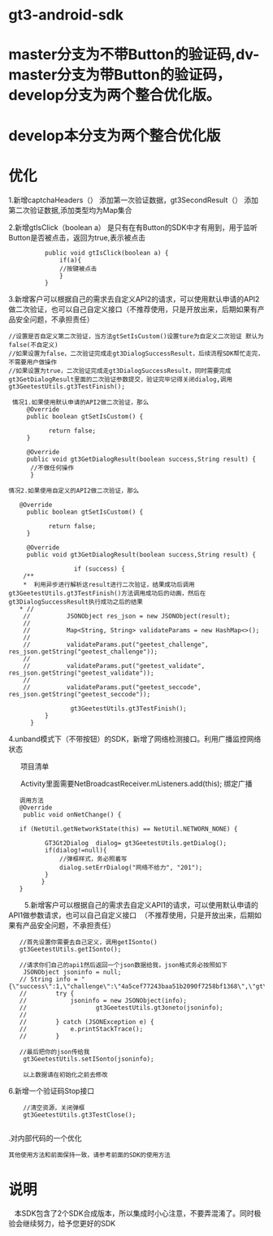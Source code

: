 # gt3-android-sdk

# master分支为不带Button的验证码,dv-master分支为带Button的验证码，develop分支为两个整合优化版。

# develop本分支为两个整合优化版

# 优化

 1.新增captchaHeaders（） 添加第一次验证数据，gt3SecondResult（） 添加第二次验证数据,添加类型均为Map集合


 2.新增gtIsClick（boolean a） 是只有在有Button的SDK中才有用到，用于监听Button是否被点击，返回为true,表示被点击
 
              public void gtIsClick(boolean a) {
                  if(a){
                  //按键被点击
                  }
              }
            
3.新增客户可以根据自己的需求去自定义API2的请求，可以使用默认申请的API2做二次验证，也可以自己自定义接口（不推荐使用，只是开放出来，后期如果有产品安全问题，不承担责任）

    //设置是否自定义第二次验证，当方法gtSetIsCustom()设置ture为自定义二次验证 默认为false(不自定义)
    //如果设置为false，二次验证完成走gt3DialogSuccessResult，后续流程SDK帮忙走完，不需要用户做操作
    //如果设置为true，二次验证完成走gt3DialogSuccessResult，同时需要完成gt3GetDialogResult里面的二次验证参数提交，验证完毕记得关闭dialog,调用          gt3GeetestUtils.gt3TestFinish();

     情况1.如果使用默认申请的API2做二次验证，那么
         @Override
         public boolean gtSetIsCustom() {

               return false;
         }

         @Override
         public void gt3GetDialogResult(boolean success,String result) {
          //不做任何操作
          }

    情况2.如果使用自定义的API2做二次验证，那么

       @Override
         public boolean gtSetIsCustom() {

               return false;
         }

         @Override
         public void gt3GetDialogResult(boolean success,String result) {

                      if (success) {
        /**
        *  利用异步进行解析这result进行二次验证，结果成功后调用gt3GeetestUtils.gt3TestFinish()方法调用成功后的动画，然后在     gt3DialogSuccessResult执行成功之后的结果
       * //
        //          JSONObject res_json = new JSONObject(result);
        //
        //          Map<String, String> validateParams = new HashMap<>();
        //
        //          validateParams.put("geetest_challenge", res_json.getString("geetest_challenge"));
        //
        //          validateParams.put("geetest_validate", res_json.getString("geetest_validate"));
        //
        //          validateParams.put("geetest_seccode", res_json.getString("geetest_seccode"));

                     gt3GeetestUtils.gt3TestFinish();
              }
          }
          
4.unband模式下（不带按钮）的SDK，新增了网络检测接口。利用广播监控网络状态

       项目清单
        <!-- 注册广播 -->
        <receiver android:name="com.example.gt3unbindsdk.unBind.NetBroadcastReceiver">
            <intent-filter>
                <action android:name="android.net.conn.CONNECTIVITY_CHANGE" />
            </intent-filter>
        </receiver>
        
       Activity里面需要NetBroadcastReceiver.mListeners.add(this); 绑定广播
       
       调用方法 
       @Override
        public void onNetChange() {

       if (NetUtil.getNetworkState(this) == NetUtil.NETWORN_NONE) {

              GT3Gt2Dialog  dialog= gt3GeetestUtils.getDialog();
              if(dialog!=null){
                  //弹框样式，务必照着写
                  dialog.setErrDialog("网络不给力", "201");
              }
             }
       }
        
5.新增客户可以根据自己的需求去自定义API1的请求，可以使用默认申请的API1做参数请求，也可以自己自定义接口  （不推荐使用，只是开放出来，后期如果有产品安全问题，不承担责任）


       //首先设置你需要去自己定义，调用getISonto()
       gt3GeetestUtils.getISonto();

       //请求你们自己的api1然后返回一个json数据给我，json格式务必按照如下
        JSONObject jsoninfo = null;
       // String info = "{\"success\":1,\"challenge\":\"4a5cef77243baa51b2090f7258bf1368\",\"gt\":\"019924a82c70bb123aae90d483087f94\",\"new_captcha\":true}";
       //        try {
       //            jsoninfo = new JSONObject(info);
       //                   gt3GeetestUtils.gt3oneto(jsoninfo);
       //
       //        } catch (JSONException e) {
       //            e.printStackTrace();
       //        }

       //最后把你的json传给我
        gt3GeetestUtils.setISonto(jsoninfo);

        以上数据请在初始化之前去修改

6.新增一个验证码Stop接口

        //清空资源，关闭弹框
        gt3GeetestUtils.gt3TestClose();
                

.对内部代码的一个优化

    其他使用方法和前面保持一致，请参考前面的SDK的使用方法
# 说明
  
  本SDK包含了2个SDK合成版本，所以集成时小心注意，不要弄混淆了。同时极验会继续努力，给予您更好的SDK
